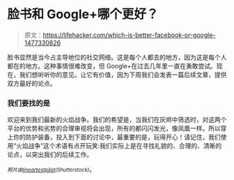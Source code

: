 # 脸书和 Google+哪个更好？

> 原文：<https://lifehacker.com/which-is-better-facebook-or-google-1477330826>

脸书显然是当今占主导地位的社交网络。这是每个人都去的地方，因为这是每个人都在的地方。这种事情很难改变，但 Google+在过去几年里一直在勇敢尝试。现在，我们想听听你的意见。让它有价值，因为下周我们会发表一篇后续文章，提供双方最好的论点。



### 我们要找的是

欢迎来到我们最新的火焰战争。我们的希望是，当我们在灰烬中筛选时，对这两个平台的优势和劣势的合理审视将会出现，所有的都闪闪发光，像凤凰一样。所以穿上你的防护装备，投入到下面的讨论中，最重要的是，玩得开心！请记住，我们使用“火焰战争”这个术语有点开玩笑:我们实际上是在寻找礼貌的、合理的、清晰的论点，以突出我们的后续工作。

*<small>照片由</small>*[*<small>lineartestpilot</small>*](http://www.shutterstock.com/pic.mhtml?id=65815348&src=id)*<small>(Shutterstock)</small>*。